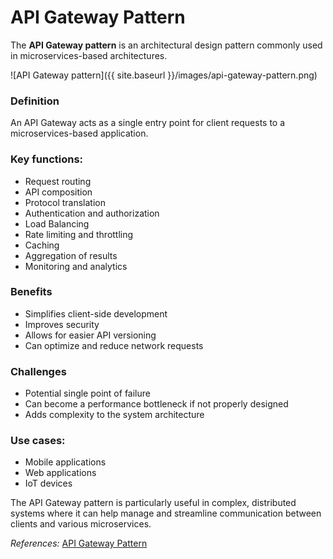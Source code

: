 # API Gateway Pattern

The **API Gateway pattern** is an architectural design pattern commonly used in microservices-based architectures.

![API Gateway pattern]({{ site.baseurl }}/images/api-gateway-pattern.png)

### Definition

An API Gateway acts as a single entry point for client requests to a microservices-based application.

### Key functions:

   - Request routing
   - API composition
   - Protocol translation
   - Authentication and authorization
   - Load Balancing
   - Rate limiting and throttling
   - Caching
   - Aggregation of results
   - Monitoring and analytics

### Benefits

   - Simplifies client-side development
   - Improves security
   - Allows for easier API versioning
   - Can optimize and reduce network requests

### Challenges

   - Potential single point of failure
   - Can become a performance bottleneck if not properly designed
   - Adds complexity to the system architecture

### Use cases:

   - Mobile applications
   - Web applications
   - IoT devices

The API Gateway pattern is particularly useful in complex, distributed systems where it can help manage and streamline communication between clients and various microservices.

<em>References:</em>
[API Gateway Pattern](https://medium.com/design-microservices-architecture-with-patterns/api-gateway-pattern-8ed0ddfce9df)
